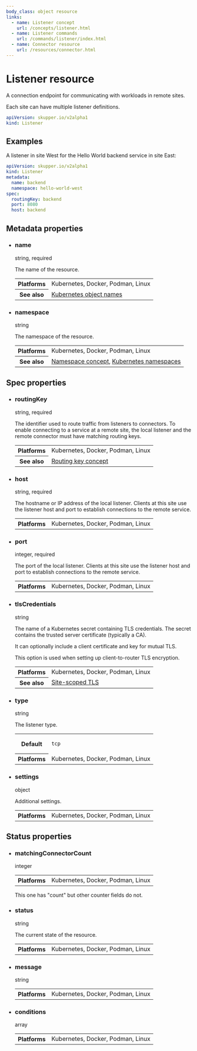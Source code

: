 ```yaml
---
body_class: object resource
links:
  - name: Listener concept
    url: /concepts/listener.html
  - name: Listener commands
    url: /commands/listener/index.html
  - name: Connector resource
    url: /resources/connector.html
---
```


# Listener resource

<section>

A connection endpoint for communicating with workloads in remote
sites.

Each site can have multiple listener definitions.

~~~ yaml
apiVersion: skupper.io/v2alpha1
kind: Listener
~~~

</section>

<section>

## Examples

A listener in site West for the Hello World backend service
in site East:

~~~ yaml
apiVersion: skupper.io/v2alpha1
kind: Listener
metadata:
  name: backend
  namespace: hello-world-west
spec:
  routingKey: backend
  port: 8080
  host: backend
~~~

</section>

<section>

## Metadata properties

- <div class="attribute"><h3 id="metadata-name">name</h3><div>string, required</div></div>

  The name of the resource.

  <table class="fields"><tr><th>Platforms</th><td>Kubernetes, Docker, Podman, Linux</td><tr><th>See also</th><td><a href="https://kubernetes.io/docs/concepts/overview/working-with-objects/names/">Kubernetes object names</a></td></table>

- <div class="attribute"><h3 id="metadata-namespace">namespace</h3><div>string</div></div>

  The namespace of the resource.

  <table class="fields"><tr><th>Platforms</th><td>Kubernetes, Docker, Podman, Linux</td><tr><th>See also</th><td><a href="/concepts/namespace.html">Namespace concept</a>, <a href="https://kubernetes.io/docs/concepts/overview/working-with-objects/namespaces/">Kubernetes namespaces</a></td></table>

</section>

<section>

## Spec properties

- <div class="attribute"><h3 id="spec-routingkey">routingKey</h3><div>string, required</div></div>

  The identifier used to route traffic from listeners to
  connectors.  To enable connecting to a service at a
  remote site, the local listener and the remote connector
  must have matching routing keys.

  <table class="fields"><tr><th>Platforms</th><td>Kubernetes, Docker, Podman, Linux</td><tr><th>See also</th><td><a href="/concepts/routing-key.html">Routing key concept</a></td></table>

- <div class="attribute"><h3 id="spec-host">host</h3><div>string, required</div></div>

  The hostname or IP address of the local listener.  Clients
  at this site use the listener host and port to
  establish connections to the remote service.

  <table class="fields"><tr><th>Platforms</th><td>Kubernetes, Docker, Podman, Linux</td></table>

- <div class="attribute"><h3 id="spec-port">port</h3><div>integer, required</div></div>

  The port of the local listener.  Clients at this site use
  the listener host and port to establish connections to
  the remote service.

  <table class="fields"><tr><th>Platforms</th><td>Kubernetes, Docker, Podman, Linux</td></table>

- <div class="attribute"><h3 id="spec-tlscredentials">tlsCredentials</h3><div>string</div></div>

  The name of a Kubernetes secret containing TLS
  credentials.  The secret contains the trusted server
  certificate (typically a CA).
  
  It can optionally include a client certificate and key for
  mutual TLS.
  
  This option is used when setting up client-to-router TLS
  encryption.

  <table class="fields"><tr><th>Platforms</th><td>Kubernetes, Docker, Podman, Linux</td><tr><th>See also</th><td><a href="">Site-scoped TLS</a></td></table>

- <div class="attribute"><h3 id="spec-type">type</h3><div>string</div></div>

  The listener type.

  <table class="fields"><tr><th>Default</th><td><p><code>tcp</code></p>
  </td><tr><th>Platforms</th><td>Kubernetes, Docker, Podman, Linux</td></table>

- <div class="attribute"><h3 id="spec-settings">settings</h3><div>object</div></div>

  Additional settings.

  <table class="fields"><tr><th>Platforms</th><td>Kubernetes, Docker, Podman, Linux</td></table>

</section>

<section>

## Status properties

- <div class="attribute"><h3 id="status-matchingconnectorcount">matchingConnectorCount</h3><div>integer</div></div>

  <table class="fields"><tr><th>Platforms</th><td>Kubernetes, Docker, Podman, Linux</td></table>

  <section class="notes">

  This one has "count" but other counter fields do not.

  </section>

- <div class="attribute"><h3 id="status-status">status</h3><div>string</div></div>

  The current state of the resource.

  <table class="fields"><tr><th>Platforms</th><td>Kubernetes, Docker, Podman, Linux</td></table>

- <div class="attribute"><h3 id="status-message">message</h3><div>string</div></div>

  <table class="fields"><tr><th>Platforms</th><td>Kubernetes, Docker, Podman, Linux</td></table>

- <div class="attribute"><h3 id="status-conditions">conditions</h3><div>array</div></div>

  <table class="fields"><tr><th>Platforms</th><td>Kubernetes, Docker, Podman, Linux</td></table>

</section>
